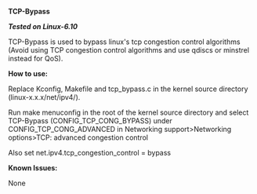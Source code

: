 **TCP-Bypass**

***Tested on Linux-6.10***

TCP-Bypass is used to bypass linux's tcp congestion control algorithms (Avoid using TCP congestion control algorithms and use qdiscs or minstrel instead for QoS).

**How to use:**

Replace Kconfig, Makefile and tcp_bypass.c in the kernel source directory (linux-x.x.x/net/ipv4/).

Run make menuconfig in the root of the kernel source directory and select TCP-Bypass (CONFIG_TCP_CONG_BYPASS) under CONFIG_TCP_CONG_ADVANCED in Networking support>Networking options>TCP: advanced congestion control

Also set net.ipv4.tcp_congestion_control = bypass

**Known Issues:**

None
